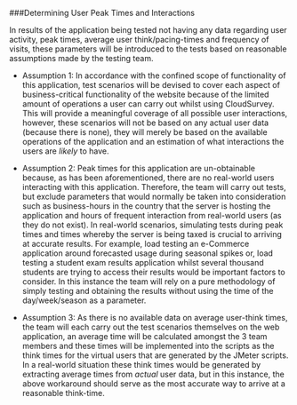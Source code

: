 ###Determining User Peak Times and Interactions

In results of the application being tested not having any data regarding user activity, peak times, average user think/pacing-times and frequency of visits, these parameters will be introduced to the tests based on reasonable assumptions made by the testing team.   

- Assumption 1: In accordance with the confined scope of functionality of this application, test scenarios will be devised to cover each aspect of business-critical functionality of the website because of the limited amount of operations a user can carry out whilst using CloudSurvey. This will provide a meaningful coverage of all possible user interactions, however, these scenarios will not be based on any actual user data (because there is none), they will merely be based on the available operations of the application and an estimation of what interactions the users are *likely* to have.

- Assumption 2: Peak times for this application are un-obtainable because, as has been aforementioned, there are no real-world users interacting with this application. Therefore, the team will carry out tests, but exclude parameters that would normally be taken into consideration such as business-hours in the country that the server is hosting the application and hours of frequent interaction from real-world users (as they do not exist). In real-world scenarios, simulating tests during peak times and times whereby the server is being taxed is crucial to arriving at accurate results. For example, load testing an e-Commerce application around forecasted usage during seasonal spikes or, load testing a student exam results application whilst several thousand students are trying to access their results would be important factors to consider. In this instance the team will rely on a pure methodology of simply testing and obtaining the results without using the time of the day/week/season as a parameter.

- Assumption 3: As there is no available data on average user-think times, the team will each carry out the test scenarios themselves on the web application, an average time will be calculated amongst the 3 team members and these times will be implemented into the scripts as the think times for the virtual users that are generated by the JMeter scripts. In a real-world situation these think times would be generated by extracting average times from *actual* user data, but in this instance, the above workaround should serve as the most accurate way to arrive at a reasonable think-time. 

